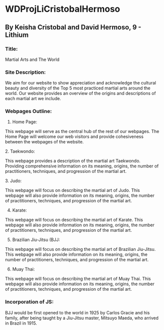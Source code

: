 # WDProjLiCristobalHermoso
## By Keisha Cristobal and David Hermoso, 9 - Lithium

### Title:
<p>Martial Arts and The World</p>

### Site Description:
<p>We aim for our website to show appreciation and acknowledge the cultural beauty and diversity of the Top 5 most practiced martial arts around the world. Our website provides an overview of the origins and descriptions of each martial art we include. 
</p>

### Webpages Outline:

1. Home Page:
<p>
  This webpage will serve as the central hub of the rest of our webpages. The Home Page will welcome our web visitors and provide cohesiveness between the webpages of the website. 
</p>
2. Taekwondo:
<p> This webpage provides a description of the martial art Taekwondo. Providing comprehensive information on its meaning, origins, the number of practitioners, techniques, and progression of the martial art.
</p>
3. Judo:
<p>
  This webpage will focus on describing the martial art of Judo. This webpage will also provide information on its meaning, origins, the number of practitioners, techniques, and progression of the martial art.
</p>

4. Karate:
<p>
    This webpage will focus on describing the martial art of Karate. This webpage will also provide information on its meaning, origins, the number of practitioners, techniques, and progression of the martial art.
</p> 

5. Brazilian Jiu-Jitsu (BJJ:
<p>
  This webpage will focus on describing the martial art of Brazilian Jiu-Jitsu. This webpage will also provide information on its meaning, origins, the number of practitioners, techniques, and progression of the martial art.
</p>

6. Muay Thai:
<p>
  This webpage will focus on describing the martial art of Muay Thai. This webpage will also provide information on its meaning, origins, the number of practitioners, techniques, and progression of the martial art.
</p>

### Incorporation of JS:
<p></p>

BJJ would be first opened to the world in 1925 by Carlos Gracie and his family, after being taught by a Jiu-Jitsu master, Mitsuyo Maeda, who arrived in Brazil in 1915.
</p>
